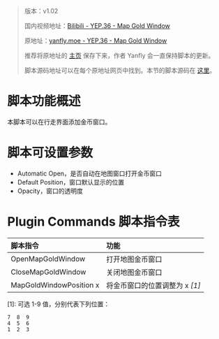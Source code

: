 > 版本：v1.02
>
> 国内视频地址：[Bilibili - YEP.36 - Map Gold Window](https://www.bilibili.com/video/av3174787/#page=41)
>
> 原地址：[yanfly.moe - YEP.36 - Map Gold Window](http://yanfly.moe/2015/11/07/yep-25-damage-core/)
> 
> 推荐将原地址的 [主页](http://yanfly.moe/yep/) 保存下来，作者 Yanfly 会一直保持脚本的更新。
> 
> 脚本源码地址可以在每个原地址网页中找到。本节的脚本源码在 [这里](https://www.dropbox.com/s/2xqiiih03o759rj/YEP_MapGoldWindow.js?dl=0)。

# 脚本功能概述

本脚本可以在行走界面添加金币窗口。

# 脚本可设置参数

- Automatic Open，是否自动在地图窗口打开金币窗口
- Default Position，窗口默认显示的位置
- Opacity，窗口的透明度

# Plugin Commands 脚本指令表

脚本指令|功能
:-|:-
OpenMapGoldWindow            |打开地图金币窗口
CloseMapGoldWindow            |关闭地图金币窗口
MapGoldWindowPosition x|将金币窗口的位置调整为 x *[1]*

\[1]: 可选 1-9 值，分别代表下列位置：
```
7  8  9
4  5  6
1  2  3
```